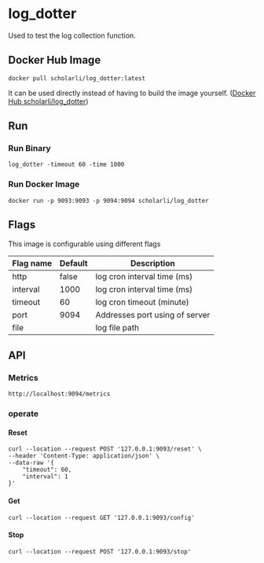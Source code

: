log_dotter
==============

Used to test the log collection function.

Docker Hub Image
----------------

```shell
docker pull scholarli/log_dotter:latest
```

It can be used directly instead of having to build the image yourself. ([Docker Hub scholarli/log_dotter](https://hub.docker.com/r/scholarli/log_dotter))

Run
---

### Run Binary

```shell
log_dotter -timeout 60 -time 1000
```

### Run Docker Image

```
docker run -p 9093:9093 -p 9094:9094 scholarli/log_dotter
```

Flags
-----

This image is configurable using different flags

| Flag name                    | Default    | Description                                                                                         |
| ---------------------------- | ---------- | --------------------------------------------------------------------------------------------------- |
| http                         | false      | log cron interval time (ms)                                                                         |
| interval                     | 1000       | log cron interval time (ms)                                                                         |
| timeout                      | 60         | log cron timeout (minute)                                                                           |
| port                         | 9094       | Addresses port using of server                                                                      |
| file                         |            | log file path                                                                                       |

API
---

### Metrics

```
http://localhost:9094/metrics
```

### operate

#### Reset
```shell
curl --location --request POST '127.0.0.1:9093/reset' \
--header 'Content-Type: application/json' \
--data-raw '{
    "timeout": 60,
    "interval": 1
}'
```

#### Get
```shell
curl --location --request GET '127.0.0.1:9093/config'
```

#### Stop
```shell
curl --location --request POST '127.0.0.1:9093/stop'
```